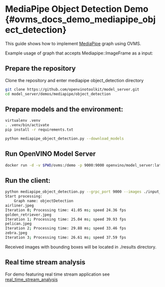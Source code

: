 # MediaPipe Object Detection Demo {#ovms_docs_demo_mediapipe_object_detection}

This guide shows how to implement [MediaPipe](../../../docs/mediapipe.md) graph using OVMS.

Example usage of graph that accepts Mediapipe::ImageFrame as a input:


## Prepare the repository

Clone the repository and enter mediapipe object_detection directory
```bash
git clone https://github.com/openvinotoolkit/model_server.git
cd model_server/demos/mediapipe/object_detection
```

## Prepare models and the environment:
```bash
virtualenv .venv
. .venv/bin/activate
pip install -r requirements.txt

python mediapipe_object_detection.py --download_models
```

## Run OpenVINO Model Server
```bash
docker run -d -v $PWD/ovms:/demo -p 9000:9000 openvino/model_server:latest --config_path /demo/config.json --port 9000
```

## Run the client:
```bash
python mediapipe_object_detection.py --grpc_port 9000 --images ./input_images.txt
Start processing:
	Graph name: objectDetection
airliner.jpeg
Iteration 0; Processing time: 41.05 ms; speed 24.36 fps
golden_retriever.jpeg
Iteration 1; Processing time: 25.04 ms; speed 39.93 fps
pelican.jpeg
Iteration 2; Processing time: 29.88 ms; speed 33.46 fps
zebra.jpeg
Iteration 3; Processing time: 26.61 ms; speed 37.59 fps
```
Received images with bounding boxes will be located in ./results directory.

## Real time stream analysis

For demo featuring real time stream application see [real_time_stream_analysis](https://github.com/openvinotoolkit/model_server/tree/releases/2024/2/demos/real_time_stream_analysis/python)
